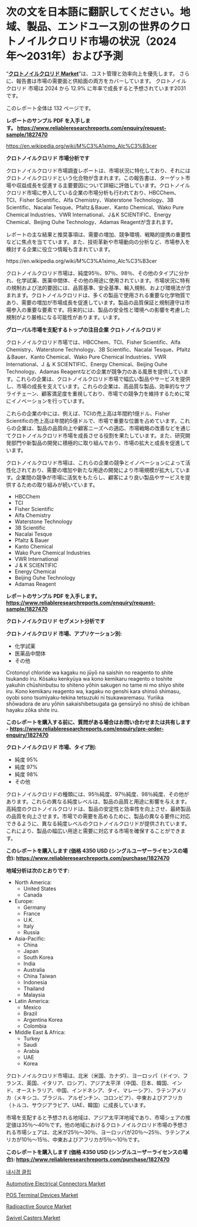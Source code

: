 <p><h1>次の文を日本語に翻訳してください。地域、製品、エンドユース別の世界のクロトノイルクロリド市場の状況（2024年〜2031年）および予測</h1></p><p>&ldquo;<strong><a href="https://www.reliableresearchreports.com/crotonoyl-chloride-r1827470">クロトノイルクロリド Market</a></strong>&rdquo;は、コスト管理と効率向上を優先します。 さらに、報告書は市場の需要面と供給面の両方をカバーしています。 クロトノイルクロリド 市場は 2024 から 12.9% に年率で成長すると予想されています2031 です。</p>
<p>このレポート全体は 132 ページです。</p>
<p><strong>レポートのサンプル PDF を入手します。&nbsp;<a href="https://www.reliableresearchreports.com/enquiry/request-sample/1827470">https://www.reliableresearchreports.com/enquiry/request-sample/1827470</a></strong></p>
<p><a href="https://en.wikipedia.org/wiki/M%C3%A1ximo_Alc%C3%B3cer">https://en.wikipedia.org/wiki/M%C3%A1ximo_Alc%C3%B3cer</a></p>
<p><strong>クロトノイルクロリド 市場分析です</strong></p>
<p><p>クロトノイルクロリド市場調査レポートは、市場状況に特化しており、それにはクロトノイルクロリドという化合物が含まれます。この報告書は、ターゲット市場や収益成長を促進する主要要因について詳細に評価しています。クロトノイルクロリド市場に参入している企業の市場分析も行われており、HBCChem、TCI、Fisher Scientific、Alfa Chemistry、Waterstone Technology、3B Scientific、Nacalai Tesque、Pfaltz＆Bauer、Kanto Chemical、Wako Pure Chemical Industries、VWR International、J＆K SCIENTIFIC、Energy Chemical、Beijing Ouhe Technology、Adamas Reagentが含まれます。</p><p>レポートの主な結果と推奨事項は、需要の増加、競争環境、戦略的提携の重要性などに焦点を当てています。また、技術革新や市場動向の分析など、市場参入を検討する企業に役立つ情報も含まれています。</p></p>
<p>https://en.wikipedia.org/wiki/M%C3%A1ximo_Alc%C3%B3cer</p>
<p><p>クロトノイルクロリド市場は、純度95％、97％、98％、その他のタイプに分かれ、化学試薬、医薬中間体、その他の用途に使用されています。市場状況に特有の規制および法的要因には、品質基準、安全基準、輸入規制、および環境法が含まれます。クロトノイルクロリドは、多くの製品で使用される重要な化学物質であり、需要の増加が市場成長を促進しています。製品の品質保証と規制遵守は市場参入の重要な要素です。将来的には、製品の安全性と環境への影響を考慮した規制がより厳格になる可能性があります。います。</p></p>
<p><strong>グローバル市場を支配するトップの注目企業 クロトノイルクロリド</strong></p>
<p><p>クロトノイルクロリド市場では、HBCChem、TCI、Fisher Scientific、Alfa Chemistry、Waterstone Technology、3B Scientific、Nacalai Tesque、Pfaltz＆Bauer、Kanto Chemical、Wako Pure Chemical Industries、VWR International、J ＆ K SCIENTIFIC、Energy Chemical、Beijing Ouhe Technology、Adamas Reagentなどの企業が競争力のある風景を提供しています。これらの企業は、クロトノイルクロリド市場で幅広い製品やサービスを提供し、市場の成長を支えています。これらの企業は、高品質な製品、効率的なサプライチェーン、顧客満足度を重視しており、市場での競争力を維持するために常にイノベーションを行っています。</p><p>これらの企業の中には、例えば、TCIの売上高は年間約1億ドル、Fisher Scientificの売上高は年間約5億ドルで、市場で重要な位置を占めています。これらの企業は、製品の品質向上や顧客ニーズへの適応、市場戦略の改善などを通じてクロトノイルクロリド市場を成長させる役割を果たしています。また、研究開発部門や新製品の開発に積極的に取り組んでおり、市場の拡大と成長を促進しています。</p><p>クロトノイルクロリド市場は、これらの企業の競争とイノベーションによって活性化されており、需要の増加や新たな用途の開発により市場規模が拡大しています。企業間の競争が市場に活気をもたらし、顧客により良い製品やサービスを提供するための取り組みが続いています。</p></p>
<p><ul><li>HBCChem</li><li>TCI</li><li>Fisher Scientific</li><li>Alfa Chemistry</li><li>Waterstone Technology</li><li>3B Scientific</li><li>Nacalai Tesque</li><li>Pfaltz & Bauer</li><li>Kanto Chemical</li><li>Wako Pure Chemical Industries</li><li>VWR International</li><li>J & K SCIENTIFIC</li><li>Energy Chemical</li><li>Beijing Ouhe Technology</li><li>Adamas Reagent</li></ul></p>
<p><strong>レポートのサンプル PDF を入手します。 <a href="https://www.reliableresearchreports.com/enquiry/request-sample/1827470">https://www.reliableresearchreports.com/enquiry/request-sample/1827470</a></strong></p>
<p><strong>クロトノイルクロリド セグメント分析です</strong></p>
<p><strong>クロトノイルクロリド 市場、アプリケーション別:</strong></p>
<p><ul><li>化学試薬</li><li>医薬品中間体</li><li>その他</li></ul></p>
<p><p>Crotonoyl chloride wa kagaku no jūyō na saishin no reagento to shite tsukando iru. Kōsaku kenkyūya wa kono kemikaru reagento o toshite yakuhin chūshinbutsu to shiteno yōhin sakugen no tame ni mo shiyo shite iru. Kono kemikaru reagento wa, kagaku no genshi kara shinsō shimasu, oyobi sono tsumiyaku-tekina tetsuzuki ni tsukawaremasu. Yuriika shōwadora de aru yōhin sakaishibetsugata ga gensūryō no shisū de ichiban hayaku zōka shite iru.</p></p>
<p><strong>このレポートを購入する前に、質問がある場合はお問い合わせまたは共有します - <a href="https://www.reliableresearchreports.com/enquiry/pre-order-enquiry/1827470">https://www.reliableresearchreports.com/enquiry/pre-order-enquiry/1827470</a></strong></p>
<p><strong>クロトノイルクロリド 市場、タイプ別:</strong></p>
<p><ul><li>純度 95%</li><li>純度 97%</li><li>純度 98%</li><li>その他</li></ul></p>
<p><p>クロトノイルクロリドの種類には、95％純度、97％純度、98％純度、その他があります。これらの異なる純度レベルは、製品の品質と用途に影響を与えます。高純度のクロトノイルクロリドは、製品の安定性と効率性を向上させ、最終製品の品質を向上させます。市場での需要を高めるために、製品の異なる要件に対応できるように、異なる純度レベルのクロトノイルクロリドが提供されています。これにより、製品の幅広い用途と需要に対応する市場を確保することができます。</p></p>
<p><strong>このレポートを購入します (価格 4350 USD (シングルユーザーライセンスの場合): <a href="https://www.reliableresearchreports.com/purchase/1827470">https://www.reliableresearchreports.com/purchase/1827470</a></strong></p>
<p><strong>地域分析は次のとおりです:</strong></p>
<p><ul>
    <li>
        North America:
        <ul>
            <li>United States</li>
            <li>Canada</li>
        </ul>
    </li>
    <li>
        Europe:
        <ul>
            <li>Germany</li>
            <li>France</li>
            <li>U.K.</li>
            <li>Italy</li>
            <li>Russia</li>
        </ul>
    </li>
    <li>
        Asia-Pacific:
        <ul>
            <li>China</li>
            <li>Japan</li>
            <li>South Korea</li>
            <li>India</li>
            <li>Australia</li>
            <li>China Taiwan</li>
            <li>Indonesia</li>
            <li>Thailand</li>
            <li>Malaysia</li>
        </ul>
    </li>
    <li>
        Latin America:
        <ul>
            <li>Mexico</li>
            <li>Brazil</li>
            <li>Argentina Korea</li>
            <li>Colombia</li>
        </ul>
    </li>
    <li>
        Middle East & Africa:
        <ul>
            <li>Turkey</li>
            <li>Saudi</li>
            <li>Arabia</li>
            <li>UAE</li>
            <li>Korea</li>
        </ul>
    </li>
    </ul></p>
<p><p>クロトノイルクロリド市場は、北米（米国、カナダ）、ヨーロッパ（ドイツ、フランス、英国、イタリア、ロシア）、アジア太平洋（中国、日本、韓国、インド、オーストラリア、中国、インドネシア、タイ、マレーシア）、ラテンアメリカ（メキシコ、ブラジル、アルゼンチン、コロンビア）、中東およびアフリカ（トルコ、サウジアラビア、UAE、韓国）に成長しています。</p><p>市場を支配すると予想される地域は、アジア太平洋地域であり、市場シェアの推定値は35％〜40％です。他の地域におけるクロトノイルクロリド市場の予想される市場シェアは、北米が25％〜30％、ヨーロッパが20％〜25％、ラテンアメリカが10％〜15％、中東およびアフリカが5％〜10％です。</p></p>
<p><strong>このレポートを購入します (価格 4350 USD (シングルユーザーライセンスの場合): <a href="https://www.reliableresearchreports.com/purchase/1827470">https://www.reliableresearchreports.com/purchase/1827470</a></strong></p>
<p><p><a href="https://medium.com/@pwhkjukf5/%EB%82%B4%EC%8B%9C%EA%B2%BD-%ED%81%B4%EB%A6%BD-%EC%8B%9C%EC%9E%A5-%EC%98%88%EC%B8%A1-2024%EB%85%84%EB%B6%80%ED%84%B0-2031%EB%85%84%EA%B9%8C%EC%A7%80%EC%9D%98-%EA%B8%80%EB%A1%9C%EB%B2%8C-%EC%8B%9C%EC%9E%A5-%EB%8F%99%ED%96%A5-%EB%B0%8F-%EB%B6%84%EC%84%9D%EC%9D%B4-137%ED%8E%98%EC%9D%B4%EC%A7%80%EC%97%90-%EA%B1%B8%EC%B3%90-%EB%8B%A4%EB%A3%A8%EC%96%B4%EC%A1%8C%EC%8A%B5%EB%8B%88%EB%8B%A4-02fab52b7b35">내시경 클립</a></p><p><a href="https://www.linkedin.com/pulse/comprehensive-analysis-global-automotive-electrical-connectors-l0uac?trackingId=g%2BrHnQkKUZWc8iPGNM8Aug%3D%3D">Automotive Electrical Connectors Market</a></p><p><a href="https://medium.com/@amandaexton567/pos-terminal-devices-market-global-market-insights-and-sales-trends-2024-to-2031-a479360a274f">POS Terminal Devices Market</a></p><p><a href="https://www.linkedin.com/pulse/global-radioactive-source-market-size-share-analysis--de8ze?trackingId=vfQ74%2BC2zdvhQCtRbdwIhA%3D%3D">Radioactive Source Market</a></p><p><a href="https://medium.com/@bradleyills65767/swivel-casters-market-size-market-segmentation-market-trends-and-growth-analysis-forecast-till-42e8c761c0f5">Swivel Casters Market</a></p></p>